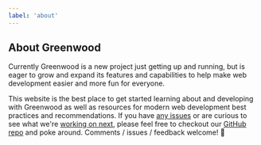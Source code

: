 ```yaml
---
label: 'about'
---
```


## About Greenwood
Currently Greenwood is a new project just getting up and running, but is eager to grow and expand its features and capabilities to help make web development easier and more fun for everyone.

This website is the best place to get started learning about and developing with Greenwood as well as resources for modern web development best practices and recommendations.  If you have [any issues](https://github.com/ProjectEvergreen/greenwood/issues) or are curious to see what we're [working on next](https://github.com/ProjectEvergreen/greenwood/projects), please feel free to checkout our [GitHub repo](https://github.com/ProjectEvergreen/greenwood) and poke around.  Comments / issues / feedback welcome!  👋